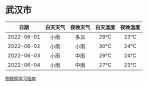 # 武汉市
|日期|白天天气|夜晚天气|白天温度|夜晚温度|
|:--:|:--:|:--:|:--:|:--:|
|2022-06-01|小雨|多云|29℃|23℃|
|2022-06-02|小雨|小雨|30℃|24℃|
|2022-06-03|小雨|中雨|29℃|24℃|
|2022-06-04|小雨|中雨|27℃|23℃|
 
[物联网学习指南](http://doc.lziqi.top/IoT)
